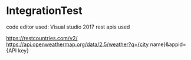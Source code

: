 # IntegrationTest

code editor used: Visual studio 2017
rest apis used

https://restcountries.com/v2/
https://api.openweathermap.org/data/2.5/weather?q={city name}&appid={API key}
